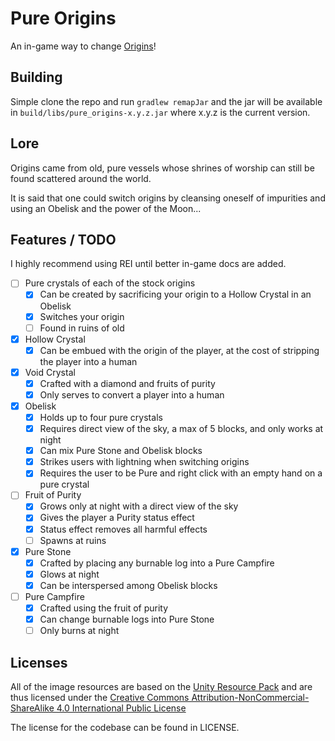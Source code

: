 # Pure Origins

An in-game way to change [Origins](https://github.com/apace100/origins-fabric)!

## Building

Simple clone the repo and run `gradlew remapJar` and the jar will be available in `build/libs/pure_origins-x.y.z.jar`
where x.y.z is the current version.

## Lore

Origins came from old, pure vessels whose shrines of worship can still be found scattered around the
world.

It is said that one could switch origins by cleansing oneself of impurities and using an Obelisk
and the power of the Moon...

## Features / TODO

I highly recommend using REI until better in-game docs are added.

- [ ] Pure crystals of each of the stock origins
    - [X] Can be created by sacrificing your origin to a Hollow Crystal in an Obelisk
    - [X] Switches your origin
    - [ ] Found in ruins of old
- [X] Hollow Crystal
    - [X] Can be embued with the origin of the player, at the cost of stripping the player into a human
- [X] Void Crystal
    - [X] Crafted with a diamond and fruits of purity
    - [X] Only serves to convert a player into a human
- [X] Obelisk
    - [X] Holds up to four pure crystals
    - [X] Requires direct view of the sky, a max of 5 blocks, and only works at night
    - [X] Can mix Pure Stone and Obelisk blocks
    - [X] Strikes users with lightning when switching origins
    - [X] Requires the user to be Pure and right click with an empty hand on a pure crystal
- [ ] Fruit of Purity
    - [X] Grows only at night with a direct view of the sky
    - [X] Gives the player a Purity status effect
    - [X] Status effect removes all harmful effects
    - [ ] Spawns at ruins
- [X] Pure Stone
    - [X] Crafted by placing any burnable log into a Pure Campfire
    - [X] Glows at night
    - [X] Can be interspersed among Obelisk blocks
- [ ] Pure Campfire
    - [X] Crafted using the fruit of purity
    - [X] Can change burnable logs into Pure Stone
    - [ ] Only burns at night

## Licenses

All of the image resources are based on the [Unity Resource Pack](https://github.com/Unity-Resource-Pack/Unity)
and are thus licensed under the [Creative Commons Attribution-NonCommercial-ShareAlike 4.0 International Public License](https://creativecommons.org/licenses/by-nc-sa/4.0/)

The license for the codebase can be found in LICENSE.